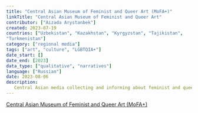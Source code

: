 ```yaml
---
title: "Central Asian Museum of Feminist and Queer Art (MoFA+)"
linkTitle: "Central Asian Museum of Feminist and Queer Art"
contributor: ["Aizada Arystanbek"]
created: 2023-07-19
countries: ["Uzbekistan", "Kazakhstan", "Kyrgyzstan", "Tajikistan",
"Turkmenistan"]
category: ["regional media"]
tags: ["art", "culture", "LGBTQIA+"]
date_start: []
date_end: [2023]
data_type: ["qualitative", "narratives"]
language: ["Russian"]
date: 2023-08-06
description:
   Central Asian media collecting and informing about feminist and queer art in the region
---
```


[Central Asian Museum of Feminist and Queer Art (MoFA+)](https://www.instagram.com/femmuseum/) 

<!---is a grassroots media spotlighting feminist and queer artists from Central Asia. MoFA+ also shares art exhibits, events, and publications on feminist and queer art in Central Asia. It appears to be primarily based at the Kyrgyz National Museum of Fine Arts named after Gapar Aitiev and located in Bishkek.--->
